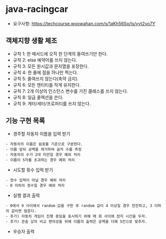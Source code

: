 # java-racingcar
- 요구사항: https://techcourse.woowahan.com/s/1aKh56So/ls/vyt2vo7Y

## 객체지향 생활 체조

- 규칙 1: 한 메서드에 오직 한 단계의 들여쓰기만 한다.
- 규칙 2: else 예약어를 쓰지 않는다.
- 규칙 3: 모든 원시값과 문자열을 포장한다.
- 규칙 4: 한 줄에 점을 하나만 찍는다.
- 규칙 5: 줄여쓰지 않는다(축약 금지).
- 규칙 6: 모든 엔티티를 작게 유지한다.
- 규칙 7: 2개 이상의 인스턴스 변수를 가진 클래스를 쓰지 않는다.
- 규칙 8: 일급 콜렉션을 쓴다.
- 규칙 9: 게터/세터/프로퍼티를 쓰지 않는다.

## 기능 구현 목록

- 경주할 자동차 이름을 입력 받기
```text
- 자동차의 이름은 쉼표를 기준으로 구분한다.
- 이름 앞뒤 공백을 제거하여 글자 수를 측정
- 자동차의 수가 2대 미만일 경우 예외 처리
- 이름이 5자를 초과하는 경우 예외 처리
```

- 시도할 횟수 입력 받기
```text
- 정수 입력이 아닐 경우 예외 처리
- 0 이하의 정수일 경우 예외 처리
```

- 실행 결과 출력
```text
- 0에서 9 사이에서 random 값을 구한 후 random 값이 4 이상일 경우 전진하고, 3 이하의 값이면 멈춘다.
- 추가) 자동차 게임이 진행 중임을 표시하기 위해 매 회 사이에 정지 시간을 두자.
- 추가) 콘솔 상의 비교 편의성을 위해 이름의 출력은 공백을 더해 5칸으로 맞추자.
```

- 우승자 출력